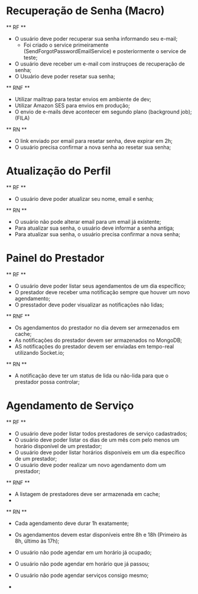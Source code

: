 # Recuperação de Senha (Macro)

** RF **
- O usuário deve poder recuperar sua senha informando seu e-mail;
  - Foi criado o service primeiramente (SendForgotPasswordEmailService) e posteriormente o service de teste;
- O usuário deve receber um e-mail com instruçoes de recuperação de senha;
- O Usuário deve poder resetar sua senha;

** RNF **

- Utilizar mailtrap para testar envios em ambiente de dev;
- Utilizar Amazon SES para envios em produção;
- O envio de e-mails deve acontecer em segundo plano (background job); (FILA)

** RN **
- O link enviado por email para resetar senha, deve expirar em 2h;
- O usuário precisa confirmar a nova senha ao resetar sua senha;

# Atualização do Perfil

** RF **
- O usuário deve poder atualizar seu nome, email e senha;

** RN **
- O usuário não pode alterar email para um email já existente;
- Para atualizar sua senha, o usuário deve informar a senha antiga;
- Para atualizar sua senha, o usuário precisa confirmar a nova senha;

# Painel do Prestador
** RF **
- O usuário deve poder listar seus agendamentos de um dia específico;
- O prestador deve receber uma notificação sempre que houver um novo agendamento;
- O presstador deve poder visualizar as notificações não lidas;

** RNF **
- Os agendamentos do prestador no dia devem ser armezenados em cache;
- As notificações do prestador devem ser armazenados no MongoDB;
- AS notificações do prestador devem ser enviadas em tempo-real utilizando Socket.io;

** RN **
- A notificação deve ter um status de lida ou não-lida para que o prestador possa controlar;

# Agendamento de Serviço

** RF **

- O usuário deve poder listar todos prestadores de serviço cadastrados;
- O usuário deve poder listar os dias de um mês com pelo menos um horário disponível de um prestador;
- O usuário deve poder listar horários disponíveis em um dia específico de um prestador;
- O usuário deve poder realizar um novo agendamento dom um prestador;

** RNF **
- A listagem de prestadores deve ser armazenada em cache;
-

** RN **

- Cada agendamento deve durar 1h exatamente;
- Os agendamentos devem estar disponíveis entre 8h e 18h (Primeiro às 8h, último às 17h);
- O usuário não pode agendar em um horário já ocupado;
- O usuário não pode agendar em horário que já passou;
- O usuário não pode agendar serviços consigo mesmo;





-





